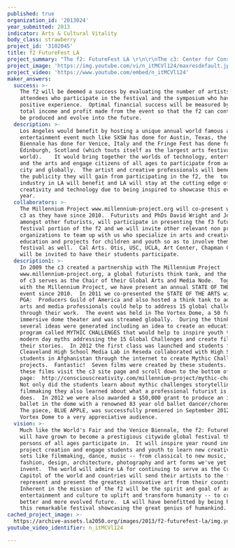```yaml
---
published: true
organization_id: '2013024'
year_submitted: 2013
indicator: Arts & Cultural Vitality
body_class: strawberry
project_id: '3102045'
title: f2 FutureFest LA
project_summary: "The f2: FutureFest LA \r\n\r\nThe c3: Center for Conscious Creativity www.consciouscreativity.org proposes producing the launch of an annual \"worlds fair\" type LA cultural event featuring emerging entertainment technologies and the latest creations in the arts, entertainment and media industries with emphasis on how the arts, entertainment and creativity can create a better world. \r\n\r\nInitially, the f2 will take place downtown LA at LA Center Studios www.lacenterstudios.com and will feature a futures film festival, an arts and emerging technologies showcase and a music concert for a challenge/cause.  The buildings at the LA Center Studios will become canvases for unique digital projection mapping creations and the Vortex Dome www.vorteximmersion.com located at the studio will house a fulldome festival showcase as well.  The first of its kind in Los Angeles.  \r\n\r\nThe festival will also include the STATE OF THE ARTS symposium featuring thought leaders and experts addressing the latest trends in the arts and entertainment industries and will provide ideas and case studies around how the arts, creativity, entertainment and storytelling can be used to create a better world/future.  \r\n\r\nThe c3 has presented the STATE OF THE ARTS since 2010 when it first launched as a collaborative partner with the LA Opera's RING FEST LA www.c3so.com and www.c3visionlab.org and would now propose adding the f2 to its offerings in honor of the City of LA.  \r\n\r\nThe f2 will serve as an annual magnet attracting the world's greatest artists and creators and technology innovators to participate along the city's own talent pool.   It will be modeled after the tremendously successful Venice Biennale, SXSW in Austin, Texas, and the Fringe Festival in Endinburgh, Scotland (Statistics for 2011 Edinburgh Festival Fringe concluded that it was the largest on record: there were over 40,000 performances of over 2,500 different shows in 258 venues.  Ticket sales amounted to around 1.8 million.  There are now 12 full-time members of staff.  For more details visit:  http://en.wikipedia.org/wiki/Edinburgh_Festival_Fringe).  \r\n\r\nThe f2 has the potential to become a global event that could rival the Edinburgh Fringe Festival potentially attracting millions of visitors to the city for this annual event as it seeds in the Fall of 2013 and then gradually involves the entire City of Greater Los Angeles, the Creative Capital of the World, to participate.  \r\n\r\nThe arts and creativity of children and students will also be included and arts and media colleges will also participate by encouraging their students to participate in the annual event.  \r\n\r\n  "
project_image: 'https://img.youtube.com/vi/n_itMCVl124/maxresdefault.jpg'
project_video: 'https://www.youtube.com/embed/n_itMCVl124'
maker_answers:
  success: >-
    The f2 will be deemed a success by evaluating the number of artists and
    attendees who participate in the festival and the symposium who have a
    positive experience.  Optimal financial success will be measured by the
    total income and profit made from the event so that the f2 can continue to
    be produced and evolve into the future.  
  description: >-
    Los Angeles would benefit by hosting a unique annual world famous arts and
    entertainment event much like SXSW has done for Austin, Texas, the Venice
    Biennale has done for Venice, Italy and the Fringe Fest has done for
    Edinburgh, Scotland (which touts itself as the largest arts festival in the
    world).    It would bring together the worlds of technology, entertainment
    and the arts and engage citizens of all ages to participate from across the
    city and globally.  The artist and creative professionals will benefit by
    the publicity they will gain from participating in the f2, the  tourism
    industry in LA will benefit and LA will stay at the cutting edge of
    creativity and technology due to being inspired to showcase this event each
    year.  
  collaborators: >-
    The Millennium Project www.millennium-project.org will co-present with the
    c3 as they have since 2010.  Futurists and PhDs David Wright and Jose Ramos,
    amongst other futurists, will participate in presenting the f3 futures film
    festival portion of the f2 and we will invite other relevant non profit
    organizations to team up with us who specialize in arts and creativity
    education and projects for children and youth so as to involve them in the
    festival as well.  Cal Arts. Otis, USC, UCLA, Art Center, Chapman College
    will be invited to have their students participate.   
  description1: >-
    In 2009 the c3 created a partnership with The Millennium Project
    www.millennium-project.org, a global futurists think tank, and the founder
    of c3 serves as the Chair of their Global Arts and Media Node.  Together
    with the Millennium Project, we have present an annual STATE OF THE ARTS
    event since 2010.  In 2011 we co-presented the STATE OF THE ARTS with the
    PGA:  Producers Guild of America and also hosted a think tank to address how
    arts and media professionals could help to address 15 global challenges
    through their work.  The event was held in The Vortex Dome, a 50 foot
    immersive dome theater and was streamed globally.  During the think tank
    several ideas were generated including an idea to create an educational
    program called MYTHIC CHALLENGES that would help to inspire youth to create
    modern day myths addressing the 15 Global Challenges and create films about
    their stories.  In 2012 the first class was launched and students from Grove
    Cleaveland High School Media Lab in Reseda collaborated with High School
    students in Afghanistan through the internet to create Mythic Challenges
    projects.  Fantastic!  Seven films were created by these students.  To view
    these films visit the c3 site page and scroll down to the bottom of the
    page:  http://consciouscreativity.com/millennium-project/mythic-challenges 
    Not only did the students learn about mythic challenges storytelling and
    filmmaking they also learned about what a professional futurist is and
    does.  In 2012 we were also awarded a $50,000 grant to produce an immersive
    ballet in the dome with a renowned 83 year old ballet dancer/choreographer. 
    The piece, BLUE APPLE, was successfully premiered in September 2012 in the
    Vortex Dome to a very appreciative audience.  
  vision: >-
    Much like the World's Fair and the Venice Biennale, the f2: FutureFest LA
    will have grown to become a prestigious citywide global festival that
    persons of all ages participate in.  It will inspire year round innovative
    project creation and engage students and youth to learn new creative skill
    sets like filmmaking, dance, music -- from classical to new music, art,
    fashion, design, architecture, photography and art forms we've yet to
    invent.  The world will admire LA for continuing to serve as the Creative
    Capitol of the world and countries will send their artists to the f2 to
    represent and present the greatest innovative art from their country. 
    Inherent in the mission of the f2 will be the spirit and goal of art and
    entertainment and culture to uplift and transform humanity -- to create a
    better and more evolved future.  LA will have benefitted by being host to
    this remarkable festival showcasing the great genius of humankind.       
cached_project_image: >-
  https://archive-assets.la2050.org/images/2013/f2-futurefest-la/img.youtube.com/vi/n_itMCVl124/maxresdefault.jpg
youtube_video_identifier: n_itMCVl124

---
```

